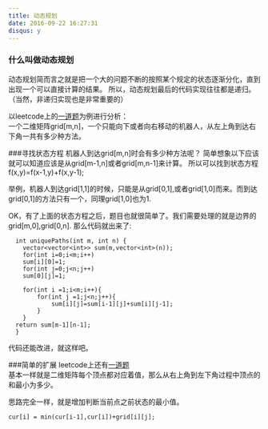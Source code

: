 ```yaml
---
title: 动态规划
date: 2016-09-22 16:27:31
disqus: y
---
```

### 什么叫做动态规划
动态规划简而言之就是把一个大的问题不断的按照某个规定的状态逐渐分化，直到出现一个可以直接计算的结果。
所以，动态规划最后的代码实现往往都是递归。（当然，非递归实现也是非常重要的）

以leetcode上的[一道题](https://leetcode.com/problems/unique-paths/)为例进行分析：  
一个二维矩阵grid[m,n]，一个只能向下或者向右移动的机器人，从左上角到达右下角一共有多少种方法。

###寻找状态方程
机器人到达grid[m,n]时会有多少种方法呢？
简单想象以下应该就可以知道应该是从grid[m-1,n]或者grid[m,n-1]来计算。
所以可以找到状态方程f(x,y)=f(x-1,y)+f(x,y-1);

举例，机器人到达grid[1,1]的时候，只能是从grid[0,1],或者grid[1,0]而来。而到达grid[0,1]的方法只有一个，同理grid[1,0]也为1.

OK，有了上面的状态方程之后，题目也就很简单了。我们需要处理的就是边界的grid[m,0],grid[0,n].
那么代码就出来了:  

      int uniquePaths(int m, int n) {
        vector<vector<int>> sum(m,vector<int>(n));
        for(int i=0;i<m;i++)
        sum[i][0]=1;
        for(int j=0;j<n;j++)
        sum[0][j]=1;
        
        for(int i =1;i<m;i++){
            for(int j =1;j<n;j++){
                sum[i][j]=sum[i-1][j]+sum[i][j-1];
            }
        }
      return sum[m-1][n-1];  
      }
    
代码还能改进，就这样吧。

###简单的扩展
leetcode上还有[一道题](https://leetcode.com/problems/minimum-path-sum/)  
基本一样就是二维矩阵每个顶点都对应着值，那么从右上角到左下角过程中顶点的和最小为多少。

思路完全一样，就是增加判断当前点之前状态的最小值。  

    cur[i] = min(cur[i-1],cur[i])+grid[i][j];




